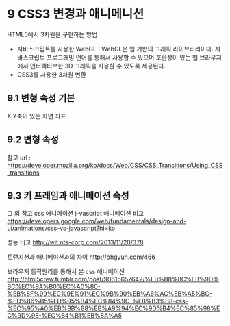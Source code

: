 # 9 CSS3 변경과 애니메니션
HTML5에서 3차원을 구현하는 방법
- 자바스크립트를 사용한 WebGL : WebGL은 웹 기반의 그래픽 라이브러리이다. 자바스크립트 프로그래밍 언어를 통해서 사용할 수 있으며 호환성이 있는 웹 브라우저에서 인터랙티브한 3D 그래픽을 사용할 수 있도록 제공된다.
- CSS3를 사용한 3차원 변환

## 9.1 변형 속성 기본
X,Y축이 있는 화면 좌표

## 9.2 변형 속성
참고 url : https://developer.mozilla.org/ko/docs/Web/CSS/CSS_Transitions/Using_CSS_transitions

## 9.3 키 프레임과 애니메이션 속성


그 외 참고
css 애니메이션 j-vascript 애니메이션 비교
https://developers.google.com/web/fundamentals/design-and-ui/animations/css-vs-javascript?hl=ko

성능 비교
http://wit.nts-corp.com/2013/11/20/378

트랜지션과 애니메이션과의 차이
http://ohgyun.com/466

브라우저 동작원리를 통해서 본 css 애니메이션
http://html5crew.tumblr.com/post/90615657642/%EB%B8%8C%EB%9D%BC%EC%9A%B0%EC%A0%80-%EB%8F%99%EC%9E%91%EC%9B%90%EB%A6%AC%EB%A5%BC-%ED%86%B5%ED%95%B4%EC%84%9C-%EB%B3%B8-css-%EC%95%A0%EB%8B%88%EB%A9%94%EC%9D%B4%EC%85%98%EC%9D%98-%EC%84%B1%EB%8A%A5

